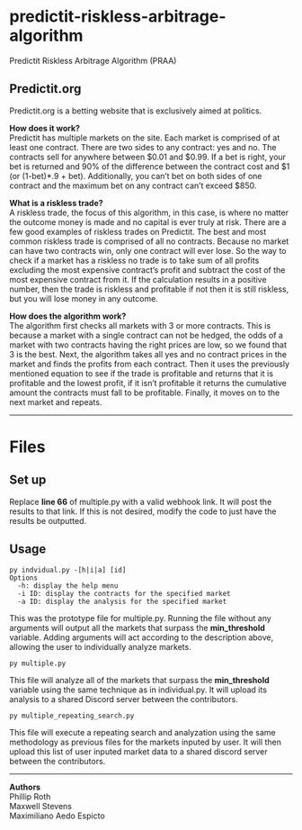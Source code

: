 # predictit-riskless-arbitrage-algorithm
Predictit Riskless Arbitrage Algorithm (PRAA)

## Predictit.org
Predictit.org is a betting website that is exclusively aimed at politics.

**How does it work?** <br>
Predictit has multiple markets on the site. Each market is comprised of at least one contract. There are two sides to any contract: yes and no. The contracts sell for anywhere between $0.01 and $0.99. If a bet is right, your bet is returned and 90% of the difference between the contract cost and $1 (or (1-bet)*.9 + bet). Additionally, you can’t bet on both sides of one contract and the maximum bet on any contract can’t exceed $850.

**What is a riskless trade?** <br>
A riskless trade, the focus of this algorithm, in this case, is where no matter the outcome money is made and no capital is ever truly at risk. There are a few good examples of riskless trades on Predictit. The best and most common riskless trade is comprised of all no contracts. Because no market can have two contracts win, only one contract will ever lose. So the way to check if a market has a riskless no trade is to take sum of all profits excluding the most expensive contract’s profit and subtract the cost of the most expensive contract from it. If the calculation results in a positive number, then the trade is riskless and profitable if not then it is still riskless, but you will lose money in any outcome. 

**How does the algorithm work?** <br>
The algorithm first checks all markets with 3 or more contracts. This is because a market with a single contract can not be hedged, the odds of a market with two contracts having the right prices are low, so we found that 3 is the best. Next, the algorithm takes all yes and no contract prices in the market and finds the profits from each contract. Then it uses the previously mentioned equation to see if the trade is profitable and returns that it is profitable and the lowest profit, if it isn’t profitable it returns the cumulative amount the contracts must fall to be profitable. Finally, it moves on to the next market and repeats. 

---
# Files
## Set up 
Replace **line 66** of multiple.py with a valid webhook link. It will post the results to that link. If this is not desired, modify the code to just have the results be outputted.

## Usage
```
py indvidual.py -[h|i|a] [id]
Options
  -h: display the help menu
  -i ID: display the contracts for the specified market
  -a ID: display the analysis for the specified market
```
This was the prototype file for multiple.py. Running the file without any arguments will output all the markets that surpass the **min_threshold** variable. Adding arguments will act according to the description above, allowing the user to individually analyze markets.
<br>

```
py multiple.py
```
This file will analyze all of the markets that surpass the **min_threshold** variable using the same technique as in individual.py. It will upload its analysis to a shared Discord server between the contributors.

```
py multiple_repeating_search.py
```
This file will execute a repeating search and analyzation using the same methodology as previous files for the markets inputed by user. It will then upload this list of user inputed market data to a shared discord server between the contributors. 

--- 
**Authors** <br>
Phillip Roth <br>
Maxwell Stevens <br>
Maximiliano Aedo Espicto

